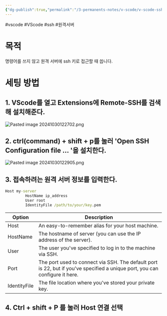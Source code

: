 ```yaml
---
{"dg-publish":true,"permalink":"/3-permanents-notes/v-scode/v-scode-ssh/","noteIcon":"2","created":"2024-10-30T12:23:45.712+09:00","updated":"2024-11-02T22:10:44.784+09:00"}
---
```


#vscode #VScode #ssh #원격서버 

# 목적

명령어를 쓰지 않고 원격 서버에 ssh 키로 접근할 때 씁니다.

# 세팅 방법

## 1. VScode를 열고 Extensions에 Remote-SSH를 검색해 설치해준다.

![Pasted image 20241030122702.png](/img/user/AttachedFiles/Pasted%20image%2020241030122702.png)

## 2. ctrl(command) + shift + p를 눌러 'Open SSH Configuration file ... '을 설치한다.

![Pasted image 20241030122905.png](/img/user/AttachedFiles/Pasted%20image%2020241030122905.png)

## 3. 접속하려는 원격 서버 정보를 입력한다.

```cmd
Host my-server
         HostName ip_address
         User root     
         IdentityFile /path/to/your/key.pem
```

| Option       | Description                                                                                                                 |
| ------------ | --------------------------------------------------------------------------------------------------------------------------- |
| Host         | An easy-to-remember alias for your host machine.                                                                            |
| HostName     | The hostname of server (you can use the IP address of the server).                                                          |
| User         | The user you've specified to log in to the machine via SSH.                                                                 |
| Port         | The port used to connect via SSH. The default port is 22, but if you've specified a unique port, you can configure it here. |
| IdentityFile | The file location where you've stored your private key.                                                                     |

## 4. Ctrl + shift + P 를 눌러 Host 연결 선택

